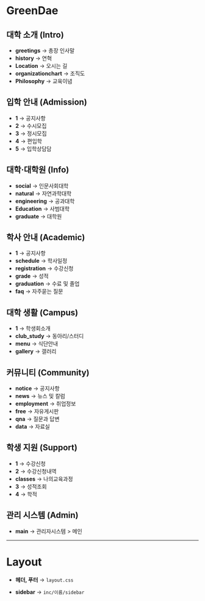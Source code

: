 # GreenDae

## 대학 소개 (Intro)
- **greetings** → 총장 인사말
- **history** → 연혁
- **Location** → 오시는 길
- **organizationchart** → 조직도
- **Philosophy** → 교육이념

## 입학 안내 (Admission)
- **1** → 공지사항
- **2** → 수시모집
- **3** → 정시모집
- **4** → 편입학
- **5** → 입학상담담

## 대학·대학원 (Info)
- **social** → 인문사회대학
- **natural** → 자연과학대학
- **engineering** → 공과대학
- **Education** → 사범대학
- **graduate** → 대학원


## 학사 안내 (Academic)
- **1** → 공지사항
- **schedule** → 학사일정
- **registration** → 수강신청
- **grade** → 성적 
- **graduation** → 수료 및 졸업
- **faq** → 자주묻는 질문

## 대학 생활 (Campus)
- **1** → 학생회소개
- **club_study** → 동아리/스터디
- **menu** → 식단안내
- **gallery** → 갤러리


## 커뮤니티 (Community)
- **notice** → 공지사항
- **news** → 뉴스 및 칼럼
- **employment** → 취업정보
- **free** → 자유게시판
- **qna** → 질문과 답변
- **data** → 자료실

## 학생 지원 (Support)
- **1** → 수강신청
- **2** → 수강신청내역
- **classes** → 나의교육과정
- **3** → 성적조회
- **4** → 학적

## 관리 시스템 (Admin)
- **main** → 관리자시스템 > 메인

---

# Layout

- **헤더, 푸터** → `layout.css`

- **sidebar** → `inc/이름/sidebar`
